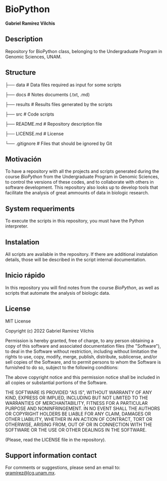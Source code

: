 # BioPython  

**Gabriel Ramírez Vilchis**  

## Description  

Repository for BioPython class, belonging to the Undergraduate Program in Genomic Sciences, UNAM.  

## Structure  

├── data     # Data files required as input for some scripts</p>
├── docs     # Notes documents (.txt, .md)</p>
├── results      # Results files generated by the scripts</p>
├── src        # Code scripts</p>
├── README.md        # Repository description file</p>
├── LICENSE.md        # License</p>
└── .gitignore            # Files that should be ignored by Git</p>

## Motivación  

To have a repository with all the projects and scripts generated during the course _BioPython_ from the Undergraduate Program in Genomic Sciences, to control the versions of these codes, and to collaborate with others in software development. 
This repository also looks up to develop tools that facilitate the analysis of great ammounts of data in biologic research.

## System requeriments

To execute the scripts in this repository, you must have the Python interpreter.

## Instalation

All scripts are available in the repository. If there are additional instalation details, those will be described in the script internal documentation.    

## Inicio rápido  

In this repository you will find notes from the course _BioPython_, as well as scripts that automate the analysis of biologic data.  

## License  

MIT License  

Copyright (c) 2022 Gabriel Ramírez Vilchis  

Permission is hereby granted, free of charge, to any person obtaining a copy
of this software and associated documentation files (the "Software"), to deal
in the Software without restriction, including without limitation the rights
to use, copy, modify, merge, publish, distribute, sublicense, and/or sell
copies of the Software, and to permit persons to whom the Software is
furnished to do so, subject to the following conditions:

The above copyright notice and this permission notice shall be included in all
copies or substantial portions of the Software.

THE SOFTWARE IS PROVIDED "AS IS", WITHOUT WARRANTY OF ANY KIND, EXPRESS OR
IMPLIED, INCLUDING BUT NOT LIMITED TO THE WARRANTIES OF MERCHANTABILITY,
FITNESS FOR A PARTICULAR PURPOSE AND NONINFRINGEMENT. IN NO EVENT SHALL THE
AUTHORS OR COPYRIGHT HOLDERS BE LIABLE FOR ANY CLAIM, DAMAGES OR OTHER
LIABILITY, WHETHER IN AN ACTION OF CONTRACT, TORT OR OTHERWISE, ARISING FROM,
OUT OF OR IN CONNECTION WITH THE SOFTWARE OR THE USE OR OTHER DEALINGS IN THE
SOFTWARE.  

(Please, read the LICENSE file in the repository).  

## Support information contact  

For comments or suggestions, please send an email to: [gramirez@lcg.unam.mx](mailto:gramirez@lcg.unam.mx).  
